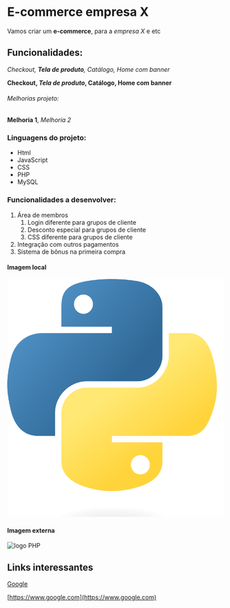 # E-commerce empresa X

Vamos criar um **e-commerce**, para a *empresa X* e etc

## Funcionalidades:

_Checkout, **Tela de produto**, Catálogo, Home com banner_

**Checkout, _Tela de produto_, Catálogo, Home com banner**

###### Melhorias projeto:

__Melhoria 1__, _Melhoria 2_

### Linguagens do projeto:

* Html
* JavaScript
* CSS
* PHP
* MySQL

### Funcionalidades a desenvolver:

1. Área de membros
    1. Login diferente para grupos de cliente
    2. Desconto especial para grupos de cliente
    3. CSS diferente para grupos de cliente
2. Integração com outros pagamentos
3. Sistema de bônus na primeira compra


#### Imagem local

![Logo do Python](img/Python-logo-notext.svg.png)

#### Imagem externa

![logo PHP](https://upload.wikimedia.org/wikipedia/commons/thumb/2/27/PHP-logo.svg/1024px-PHP-logo.svg.png)


## Links interessantes

[Google](https://www.google.com)

[https://www.google.com](https://www.google.com)